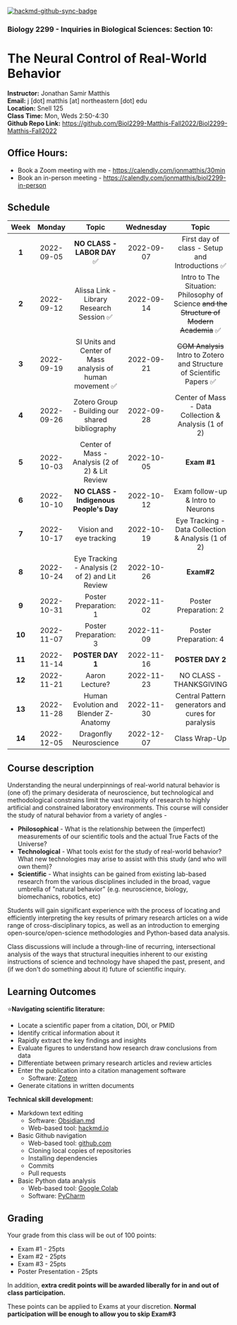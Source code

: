 [![hackmd-github-sync-badge](https://hackmd.io/GsMNof8IRm61DvvJTsCZgA/badge)](https://hackmd.io/GsMNof8IRm61DvvJTsCZgA)
### Biology 2299 - Inquiries in Biological Sciences: Section 10: 
# The Neural Control of Real-World Behavior

**Instructor:** Jonathan Samir Matthis  
**Email:** j [dot] matthis [at] northeastern [dot] edu  
**Location:** Snell 125    
**Class Time:** Mon, Weds 2:50-4:30  
**Github Repo Link:** https://github.com/Biol2299-Matthis-Fall2022/Biol2299-Matthis-Fall2022

## Office Hours:
 - Book a Zoom meeting with me - https://calendly.com/jonmatthis/30min
 - Book an in-person meeting - https://calendly.com/jonmatthis/biol2299-in-person

## Schedule
| **Week** | **Monday** |                         **Topic**                         | **Wednesday** |                                         **Topic**                                         |
|:---:|:------:|:---------------------------------------------------------:|:----:|:-----------------------------------------------------------------------------------------:|
|  **1**   | 2022-09-05 |              **NO CLASS - LABOR DAY**      ✅              |  2022-09-07   |                      First day of class - Setup and Introductions  ✅                      |  
|  **2**   | 2022-09-12 |        Alissa Link - Library Research Session    ✅        |  2022-09-14   | Intro to The Situation: Philosophy of Science ~~and the Structure of Modern Academia~~  ✅ |  
|  **3**   | 2022-09-19 | SI Units and Center of Mass analysis of human movement  ✅ |  2022-09-21   |           ~~COM Analysis~~ Intro to Zotero and Structure of Scientific Papers ✅           |  
|  **4**   | 2022-09-26 |      Zotero Group - Building our shared bibliography      |  2022-09-28   |                  Center of Mass -  Data Collection &  Analysis (1 of 2)                   |   
|  **5**   | 2022-10-03 |     Center of Mass -   Analysis (2 of 2) & Lit Review     |  2022-10-05   |                                        **Exam #1**                                        |   
|  **6**   | 2022-10-10 |          **NO CLASS - Indigenous People's Day**           |  2022-10-12   |                             Exam follow-up & Intro to Neurons                             |   
|  **7**   | 2022-10-17 |                  Vision and eye tracking                  |  2022-10-19   |                    Eye Tracking - Data Collection & Analysis (1 of 2)                     |  
|  **8**   | 2022-10-24 |     Eye Tracking -  Analysis (2 of 2) and Lit Review      |  2022-10-26   |                                        **Exam#2**                                         |  
|  **9**   | 2022-10-31 |                   Poster Preparation: 1                   |  2022-11-02   |                                   Poster Preparation: 2                                   |  
|  **10**  | 2022-11-07 |                Poster Preparation: 3                 |  2022-11-09   |                                   Poster Preparation: 4                                   |  
|  **11**  | 2022-11-14 |                     **POSTER DAY 1**                      |  2022-11-16   |                                     **POSTER DAY 2**                                      |  
|  **12**  | 2022-11-21 |                      Aaron Lecture?                       |  2022-11-23   |                                  NO CLASS - THANKSGIVING                                  |  
|  **13**  | 2022-11-28 |           Human Evolution and Blender Z-Anatomy           |  2022-11-30   |                    Central Pattern generators and cures for paralysis                     |  
|  **14**  | 2022-12-05 |                  Dragonfly Neuroscience                   |  2022-12-07   |                                       Class Wrap-Up                                       |  



## Course description

Understanding the neural underpinnings of real-world natural behavior is (one of) the primary desiderata of neuroscience, but technological and methodological constrains limit the vast majority of research to highly artificial and constrained laboratory environments. This course will consider the study of natural behavior from a variety of angles - 

- **Philosophical** - What is the relationship between the (imperfect) measurements of our scientific tools and the actual True Facts of the Universe?
- **Technological** - What tools exist for the study of real-world behavior? What new technologies may arise to assist with this study (and who will own them)?
- **Scientific** - What insights can be gained from existing lab-based research from the various disciplines included in the broad, vague umbrella of "natural behavior" (e.g. neuroscience, biology, biomechanics, robotics, etc)

Students will gain significant experience with the process of locating and efficiently interpreting the key results of primary research articles on a wide range of cross-disciplinary topics, as well as an introduction to emerging open-source/open-science methodologies and Python-based data analysis.

Class discussions will include a through-line of recurring, intersectional analysis of the ways that structural inequities inherent to our existing instructions of science and technology have shaped the past, present, and (if we don't do something about it) future of scientific inquiry.



## Learning Outcomes

⭐**Navigating scientific literature:**
- Locate a scientific paper from a citation, DOI, or PMID
- Identify critical information about it
- Rapidly extract the key findings and insights
- Evaluate figures to understand how research draw conclusions from data
- Differentiate between primary research articles and review articles
- Enter the publication into a citation management software 
    - Software: [Zotero](https://www.zotero.org/)
- Generate citations in written documents

**Technical skill development:**
- Markdown text editing
    - Software: [Obsidian.md](https://obsidian.md/)
    - Web-based tool: [hackmd.io](https://hackmd.io)
- Basic Github navigation
    - Web-based tool: [github.com](https://github.com)
    - Cloning local copies of repositories
    - Installing dependencies
    - Commits
    - Pull requests
- Basic Python data analysis
    - Web-based tool: [Google Colab](https://colab.google.com)
    - Software: [PyCharm](https://www.jetbrains.com/pycharm/)

## Grading

Your grade from this class will be out of 100 points:
- Exam #1 - 25pts
- Exam #2 - 25pts
- Exam #3 - 25pts
- Poster Presentation - 25pts

In addition, **extra credit points will be awarded liberally for in and out of class participation.**

These points can be applied to Exams at your discretion. **Normal participation will be enough to allow you to skip Exam#3** 
